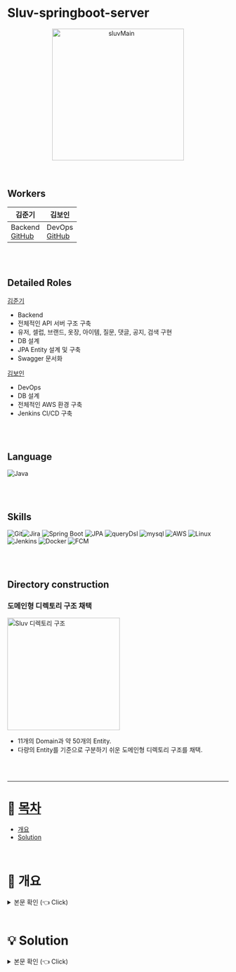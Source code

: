 # Sluv-springboot-server
<div align="center">
<img width="300" alt="sluvMain" src="https://github.com/CELEBIT/sluv-springboot-server/assets/101792740/a3799048-0fe7-4096-ae8c-0b64a8b7b48a">
</div>
<br/><br/>

## Workers
<div align="center">

|김준기|김보인|
|---|---|
| Backend <br>  [GitHub](https://github.com/KJBig)| DevOps <br>  [GitHub](https://github.com/Boin-Kau)|

</div>
<br/><br/>

## Detailed Roles
[김준기](https://github.com/KJBig)
- Backend
- 전체적인 API 서버 구조 구축
- 유저, 셀럽, 브랜드, 옷장, 아이템, 질문, 댓글, 공지, 검색 구현
- DB 설계
- JPA Entity 설계 및 구축
- Swagger 문서화

[김보인](https://github.com/Boin-Kau)
- DevOps
- DB 설계
- 전체적인 AWS 환경 구축
- Jenkins CI/CD 구축

<br/><br/>



## Language
<img alt="Java" src ="https://img.shields.io/badge/Java-007396.svg?&style=for-the-badge&logo=Java&logoColor=white"/>

<br/><br/>

## Skills
<img alt="Git" src ="https://img.shields.io/badge/Git-F05032.svg?&style=for-the-badge&logo=Git&logoColor=white"/><img alt="Jira" src ="https://img.shields.io/badge/Jira-0052CC.svg?&style=for-the-badge&logo=jira&logoColor=white"/>
<img alt="Spring Boot" src ="https://img.shields.io/badge/Spring Boot-6DB33F.svg?&style=for-the-badge&logo=springboot&logoColor=white"/>
<img alt="JPA" src ="https://img.shields.io/badge/jpa-6DB33F.svg?&style=for-the-badge&logo=jpa&logoColor=white"/>
<img alt="queryDsl" src ="https://img.shields.io/badge/querydsl-4479A1.svg?&style=for-the-badge&logo=querydsl&logoColor=white"/>
<img alt="mysql" src ="https://img.shields.io/badge/mysql-4479A1.svg?&style=for-the-badge&logo=mysql&logoColor=white"/>
<img alt="AWS" src ="https://img.shields.io/badge/AWS-232F3E.svg?&style=for-the-badge&logo=amazonaws&logoColor=white"/>
<img alt="Linux" src ="https://img.shields.io/badge/Linux-FCC624.svg?&style=for-the-badge&logo=linux&logoColor=white"/>
<img alt="Jenkins" src ="https://img.shields.io/badge/Jenkins-D24939.svg?&style=for-the-badge&logo=Jenkins&logoColor=white"/>
<img alt="Docker" src ="https://img.shields.io/badge/Docker-4479A1.svg?&style=for-the-badge&logo=Docker&logoColor=white"/>
<img alt="FCM" src ="https://img.shields.io/badge/FCM-FFCA28.svg?&style=for-the-badge&logo=firebase&logoColor=white"/>

<br/><br/>

## Directory construction
### 도메인형 디렉토리 구조 채택
<img width="256" alt="Sluv 디렉토리 구조" src="https://github.com/CELEBIT/sluv-springboot-server/assets/101792740/755f64d8-a017-4280-8c43-d8f779528424">

- 11개의 Domain과 약 50개의 Entity. 
- 다량의 Entity를 기준으로 구분하기 쉬운 도메인형 디렉토리 구조를 채택.

<br/><br/>

---

# :memo: [목차](#index) <a name = "index"></a>

- [개요](#outline)
- [Solution](#Solution)


<br>

# :bookmark: 개요 <a name = "outline"></a>

<details>
   <summary> 본문 확인 (👈 Click)</summary>
<br />
 
  - 셀럽이 사용한 아이템을 따라 구매하는 일이 증가하였습니다. 이에 따라 "손민수 아이템"이라는 단어까지 등장하며 인기는 꾸준히 증가하였습니다.
  - 인기가 증가함에 따라 트위터를 중심으로 다양한 SNS에서 손민수 아이템의 정보를 공유하는 계정들이 등장하였습니다.
  - 하지만 SNS로 공유하다 보니, 검색의 범위도 너무 광범위하며 공유자의 입장에서도 불편함이 발생하였습니다.
  - 검색 속도와 공유 속도 및 편의성을 개선하기 위해 서비스 운영을 하고자 합니다.
  <div align="center">
    <img width="700" alt="sluv_intro1" src="https://github.com/CELEBIT/sluv-springboot-server/assets/101792740/d6bac75b-475d-4054-afa7-582cf1c56009">
    <img width="700" alt="sluv_intro2" src="https://github.com/CELEBIT/sluv-springboot-server/assets/101792740/fd0efd3e-73f1-470f-9dd7-7e177ceee072">
    <img width="700" alt="sluv_intro3" src="https://github.com/CELEBIT/sluv-springboot-server/assets/101792740/53c979f6-665e-4aa5-9b9c-0ebee460f067">
  </div>
  

</details>

<br>

# :bulb: Solution <a name = "outline"></a>

<details>
   <summary> 본문 확인 (👈 Click)</summary>
<br />

### 획일화된 정보 형식 및 입력폼
- 검색자의 입장에서 다량의 정보를 획일화된 형식으로 얻을 수 있다.
- 공유자의 입장에서 필요한 정보만 입력할 수 있다.
<br> (많은 정보를 하나하나 텍스트로 입력하기 번거롭다는 점 해결)

### 관심 셀럽 및 필터링 기능
  - 검색자의 입장에서 원하는 셀럽의 정보를 중심으로 검색할 수 있다.
  <br>(방탄소년단 진의 티셔츠 -> 다른 셀럽의 티셔츠가 검색됨을 방지)
  - 검색자의 입장에서 필터링을 통해 원하는 조건의 정보만 검색할 수 있다.
  <br>(방탄소년단 진의 티셔츠 -> 다른 셀럽의 티셔츠가 검색됨을 방지)

### 질문 커뮤니티 및 댓글 기능
- 공유자의 입장에서 정보 공유 시 생기는 부담을 줄일 수 있다.
    <br>(혼자 정보를 공유하다 보니 정보 오전달 및 요청사항 수리에 대한 부담을 해결)
- 검색자의 입장에서 여러명에게 답을 들을 수 있으니, 정제된 정보를 얻을 수 있다.
<br><br/>
</details>




